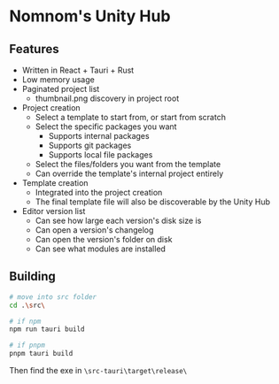 # Nomnom's Unity Hub

## Features

- Written in React + Tauri + Rust
- Low memory usage
- Paginated project list
  - thumbnail.png discovery in project root
- Project creation
  - Select a template to start from, or start from scratch
  - Select the specific packages you want
    - Supports internal packages
    - Supports git packages
    - Supports local file packages
  - Select the files/folders you want from the template
  - Can override the template's internal project entirely
- Template creation
  - Integrated into the project creation
  - The final template file will also be discoverable by the Unity Hub
- Editor version list
  - Can see how large each version's disk size is
  - Can open a version's changelog
  - Can open the version's folder on disk
  - Can see what modules are installed

## Building

```bash
# move into src folder
cd .\src\

# if npm
npm run tauri build

# if pnpm
pnpm tauri build
```

Then find the exe in `\src-tauri\target\release\`
